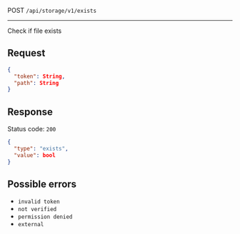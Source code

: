 POST `/api/storage/v1/exists`

---

Check if file exists

## Request

```json
{
  "token": String,
  "path": String
}
```

## Response

Status code: `200`

```json
{
  "type": "exists",
  "value": bool
}
```

## Possible errors

- `invalid token`
- `not verified`
- `permission denied`
- `external`
